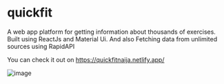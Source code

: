 # quickfit
A web app platform for getting information about thousands of exercises. Built using ReactJs and Material Ui. And also Fetching data from unlimited sources using RapidAPI

You can check it out on https://quickfitnaija.netlify.app/

![image](https://user-images.githubusercontent.com/25077504/174446321-3c3a7bad-bbb9-45ed-88d4-8767cbd0bf6b.png)
